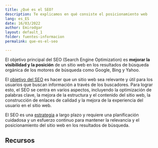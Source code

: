 ```yaml
---
title: ¿Qué es el SEO?
description: Te explicamos en qué consiste el posicionamiento web
lang: es_ES
date: 16/03/2022
author: Emirodgar
layout: default_1
folder: fuentes-informacion
permalink: que-es-el-seo

---
```


El objetivo principal del SEO (Search Engine Optimization) es **mejorar la visibilidad y la posición** de un sitio web en los resultados de búsqueda orgánica de los motores de búsqueda como Google, Bing y Yahoo.

El [objetivo del SEO](https://chuletaseo.com/objetivos-seo) es hacer que un sitio web sea relevante y útil para los usuarios que buscan información a través de los buscadores. Para lograr esto, el SEO se centra en varios aspectos, incluyendo la optimización de palabras clave, la mejora de la estructura y el contenido del sitio web, la construcción de enlaces de calidad y la mejora de la experiencia del usuario en el sitio web.

El SEO es una [estrategia](https://chuletaseo.com/estrategia-seo) a largo plazo y requiere una planificación cuidadosa y un esfuerzo continuo para mantener la relevancia y el posicionamiento del sitio web en los resultados de búsqueda.


<section id="cs_recursos"></section>

## Recursos



<section id="cs_herramientas"></section>


<section id="cs_pr"></section>


